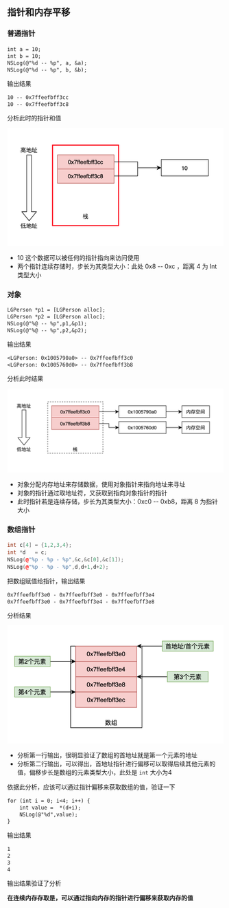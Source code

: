 ## 指针和内存平移

### 普通指针

```objc
int a = 10;
int b = 10;
NSLog(@"%d -- %p", a, &a);
NSLog(@"%d -- %p", b, &b);
```

输出结果

```shell
10 -- 0x7ffeefbff3cc
10 -- 0x7ffeefbff3c8
```

分析此时的指针和值

![4-3-1](4-3、指针和内存平移.assets/4-3-1.png)

- 10 这个数据可以被任何的指针指向来访问使用
- 两个指针连续存储时，步长为其类型大小：此处 0x8 -- 0xc ，距离 4 为 Int 类型大小

### 对象

```objc
LGPerson *p1 = [LGPerson alloc];
LGPerson *p2 = [LGPerson alloc];
NSLog(@"%@ -- %p",p1,&p1);
NSLog(@"%@ -- %p",p2,&p2);
```

输出结果

```shell
<LGPerson: 0x1005790a0> -- 0x7ffeefbff3c0
<LGPerson: 0x1005760d0> -- 0x7ffeefbff3b8
```

分析此时结果

![4-3-2](4-3、指针和内存平移.assets/4-3-2.png)

- 对象分配内存地址来存储数据，使用对象指针来指向地址来寻址
- 对象的指针通过取地址符，又获取到指向对象指针的指针
- 此时指针若是连续存储，步长为其类型大小：0xc0 -- 0xb8，距离 8 为指针大小

### 数组指针

```C++
int c[4] = {1,2,3,4};
int *d   = c;
NSLog(@"%p - %p - %p",&c,&c[0],&c[1]);
NSLog(@"%p - %p - %p",d,d+1,d+2);
```

把数组赋值给指针，输出结果

```shell
0x7ffeefbff3e0 - 0x7ffeefbff3e0 - 0x7ffeefbff3e4
0x7ffeefbff3e0 - 0x7ffeefbff3e4 - 0x7ffeefbff3e8
```

分析结果

![4-3-3](4-3、指针和内存平移.assets/4-3-3.png)

- 分析第一行输出，很明显验证了数组的首地址就是第一个元素的地址
- 分析第二行输出，可以得出，首地址指针进行偏移可以取得后续其他元素的值，偏移步长是数组的元素类型大小，此处是 `int` 大小为4

依据此分析，应该可以通过指针偏移来获取数组的值，验证一下

```objc
for (int i = 0; i<4; i++) {
    int value =  *(d+i);
    NSLog(@"%d",value);
}
```

输出结果

```shell
1
2
3
4
```

输出结果验证了分析

**在连续内存存取是，可以通过指向内存的指针进行偏移来获取内存的值**


